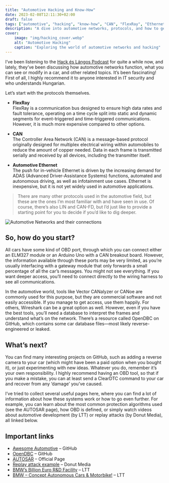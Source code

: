 ```yaml
---
title: "Automotive Hacking and Know-How"
date: 2023-02-08T12:11:30+02:00
draft: false
tags: ["automotive", "hacking", "know-how", "CAN", "FlexRay", "Ethernet"]
description: "A dive into automotive networks, protocols, and how to get started with automotive hacking."
cover:
    image: "img/hacking_cover.webp"
    alt: "Automotive Hacking"
    caption: "Exploring the world of automotive networks and hacking"
---
```


I’ve been listening to the [Hack és Lángos Podcast](https://hackeslangos.show/) for quite a while now, and lately, they’ve been discussing how automotive networks function, what you can see or modify in a car, and other related topics. It’s been fascinating! First of all, I highly recommend it to anyone interested in IT security and who understands Hungarian.

Let’s start with the protocols themselves.

- **FlexRay**  
  FlexRay is a communication bus designed to ensure high data rates and fault tolerance, operating on a time cycle split into static and dynamic segments for event-triggered and time-triggered communications. However, it is much more expensive compared to other options.

- **CAN**  
  The Controller Area Network (CAN) is a message-based protocol originally designed for multiplex electrical wiring within automobiles to reduce the amount of copper needed. Data in each frame is transmitted serially and received by all devices, including the transmitter itself.

- **Automotive Ethernet**  
  The push for in-vehicle Ethernet is driven by the increasing demand for ADAS (Advanced Driver-Assistance Systems) functions, automated and autonomous driving, as well as infotainment use cases. Ethernet is inexpensive, but it is not yet widely used in automotive applications.

> There are many other protocols used in the automotive field, but these are the ones I’m most familiar with and have seen in use. Of course, there’s also LIN and CAN-FD, but I’d just like to provide a starting point for you to decide if you’d like to dig deeper.

![Automotive Networks and their connections](/img/network.webp#center)

## So, how do you start?

All cars have some kind of OBD port, through which you can connect either an ELM327 module or an Arduino Uno with a CAN breakout board. However, the information available through these ports may be very limited, as you’re usually interfacing with a gateway module that only forwards a small percentage of all the car’s messages. You might not see everything. If you want deeper access, you’ll need to connect directly to the wiring harness to see all communications.

In the automotive world, tools like Vector CANalyzer or CANoe are commonly used for this purpose, but they are commercial software and not easily accessible. If you manage to get access, use them happily. For others, Wireshark can be a great option as well. However, even if you have the best tools, you’ll need a database to interpret the frames and understand what’s on the network. There’s a resource called OpenDBC on GitHub, which contains some car database files—most likely reverse-engineered or leaked.

## What’s next?

You can find many interesting projects on GitHub, such as adding a reverse camera to your car (which might have been a paid option when you bought it), or just experimenting with new ideas. Whatever you do, remember it’s your own responsibility. I highly recommend having an OBD tool, so that if you make a mistake, you can at least send a ClearDTC command to your car and recover from any ‘damage’ you’ve caused.

I’ve tried to collect several useful pages here, where you can find a lot of information about how these systems work or how to go even further. For example, you can learn about the most common protection algorithms used (see the AUTOSAR page), how OBD is defined, or simply watch videos about automotive development (by LTT) or replay attacks (by Donut Media), all linked below.

## Important links

- [Awesome Automotive](https://github.com/Marcin214/awesome-automotive) – GitHub
- [OpenDBC](https://github.com/commaai/opendbc) – GitHub
- [AUTOSAR](https://www.autosar.org/) – Official Page
- [Replay attack example](https://www.youtube.com/watch?v=myW2cxyOHEQ) – Donut Media
- [BMW’s Billion Euro R&D Facility](https://www.youtube.com/watch?v=3In3u2QpSUE) – LTT
- [BMW – Concept Autonomous Cars & Motorbike!](https://www.youtube.com/watch?v=PhSooO33Eus) – LTT
